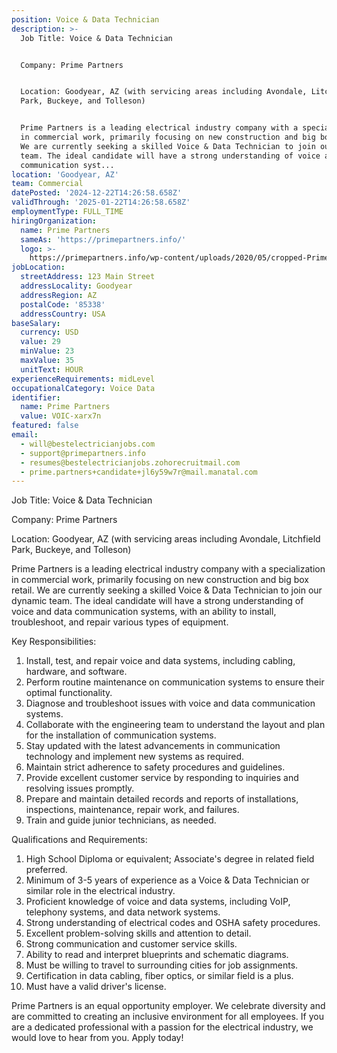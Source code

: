 ```yaml
---
position: Voice & Data Technician
description: >-
  Job Title: Voice & Data Technician 


  Company: Prime Partners 


  Location: Goodyear, AZ (with servicing areas including Avondale, Litchfield
  Park, Buckeye, and Tolleson)


  Prime Partners is a leading electrical industry company with a specialization
  in commercial work, primarily focusing on new construction and big box retail.
  We are currently seeking a skilled Voice & Data Technician to join our dynamic
  team. The ideal candidate will have a strong understanding of voice and data
  communication syst...
location: 'Goodyear, AZ'
team: Commercial
datePosted: '2024-12-22T14:26:58.658Z'
validThrough: '2025-01-22T14:26:58.658Z'
employmentType: FULL_TIME
hiringOrganization:
  name: Prime Partners
  sameAs: 'https://primepartners.info/'
  logo: >-
    https://primepartners.info/wp-content/uploads/2020/05/cropped-Prime-Partners-Logo-NO-BG-1-1.png
jobLocation:
  streetAddress: 123 Main Street
  addressLocality: Goodyear
  addressRegion: AZ
  postalCode: '85338'
  addressCountry: USA
baseSalary:
  currency: USD
  value: 29
  minValue: 23
  maxValue: 35
  unitText: HOUR
experienceRequirements: midLevel
occupationalCategory: Voice Data
identifier:
  name: Prime Partners
  value: VOIC-xarx7n
featured: false
email:
  - will@bestelectricianjobs.com
  - support@primepartners.info
  - resumes@bestelectricianjobs.zohorecruitmail.com
  - prime.partners+candidate+jl6y59w7r@mail.manatal.com
---
```




Job Title: Voice & Data Technician 

Company: Prime Partners 

Location: Goodyear, AZ (with servicing areas including Avondale, Litchfield Park, Buckeye, and Tolleson)

Prime Partners is a leading electrical industry company with a specialization in commercial work, primarily focusing on new construction and big box retail. We are currently seeking a skilled Voice & Data Technician to join our dynamic team. The ideal candidate will have a strong understanding of voice and data communication systems, with an ability to install, troubleshoot, and repair various types of equipment.

Key Responsibilities:

1. Install, test, and repair voice and data systems, including cabling, hardware, and software.
2. Perform routine maintenance on communication systems to ensure their optimal functionality.
3. Diagnose and troubleshoot issues with voice and data communication systems.
4. Collaborate with the engineering team to understand the layout and plan for the installation of communication systems.
5. Stay updated with the latest advancements in communication technology and implement new systems as required.
6. Maintain strict adherence to safety procedures and guidelines.
7. Provide excellent customer service by responding to inquiries and resolving issues promptly.
8. Prepare and maintain detailed records and reports of installations, inspections, maintenance, repair work, and failures.
9. Train and guide junior technicians, as needed.

Qualifications and Requirements:

1. High School Diploma or equivalent; Associate's degree in related field preferred.
2. Minimum of 3-5 years of experience as a Voice & Data Technician or similar role in the electrical industry.
3. Proficient knowledge of voice and data systems, including VoIP, telephony systems, and data network systems.
4. Strong understanding of electrical codes and OSHA safety procedures.
5. Excellent problem-solving skills and attention to detail.
6. Strong communication and customer service skills.
7. Ability to read and interpret blueprints and schematic diagrams.
8. Must be willing to travel to surrounding cities for job assignments.
9. Certification in data cabling, fiber optics, or similar field is a plus.
10. Must have a valid driver's license.

Prime Partners is an equal opportunity employer. We celebrate diversity and are committed to creating an inclusive environment for all employees. If you are a dedicated professional with a passion for the electrical industry, we would love to hear from you. Apply today!
